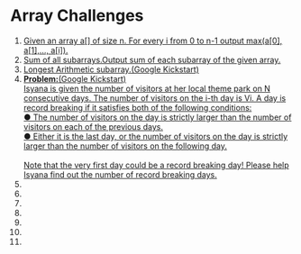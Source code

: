 # Array Challenges
<ol>
<li><a href="prob1.ts">Given an array a[] of size n. For every i from 0 to n-1 output max(a[0], a[1],..., a[i]).</a></li>


<li><a href="prob2.ts">Sum of all subarrays.Output sum of each subarray of the given array.</a></li>
<li><a href="prob3.ts">Longest Arithmetic subarray.(Google Kickstart)</a></li>
<li><a href="prob4.cpp"><b>Problem:</b>(Google Kickstart) <br>
Isyana is given the number of visitors at her local theme park on N consecutive
days. The number of visitors on the i-th day is Vi. A day is record breaking if it
satisfies both of the following conditions:<br>
● The number of visitors on the day is strictly larger than the number of
visitors on each of the previous days.<br>
● Either it is the last day, or the number of visitors on the day is strictly larger
than the number of visitors on the following day.<br><br>
Note that the very first day could be a record breaking day!
Please help Isyana find out the number of record breaking days.</a></li>
<li><a href=""></a></li>
<li><a href=""></a></li>
<li><a href=""></a></li>
<li><a href=""></a></li>
<li><a href=""></a></li>
<li><a href=""></a></li>
<li><a href=""></a></li>
</ol>